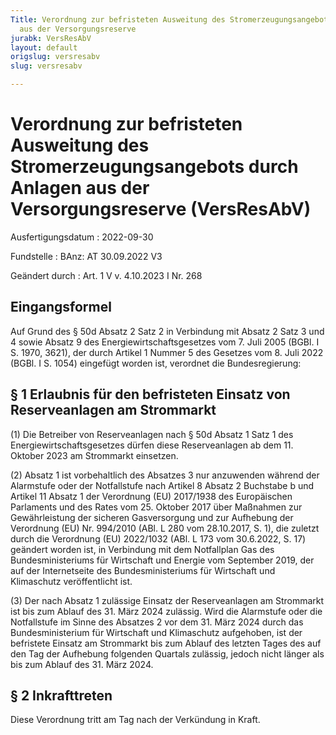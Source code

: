```yaml
---
Title: Verordnung zur befristeten Ausweitung des Stromerzeugungsangebots durch Anlagen
  aus der Versorgungsreserve
jurabk: VersResAbV
layout: default
origslug: versresabv
slug: versresabv

---
```


# Verordnung zur befristeten Ausweitung des Stromerzeugungsangebots durch Anlagen aus der Versorgungsreserve (VersResAbV)

Ausfertigungsdatum
:   2022-09-30

Fundstelle
:   BAnz: AT 30.09.2022 V3

Geändert durch
:   Art. 1 V v. 4.10.2023 I Nr. 268


## Eingangsformel

Auf Grund des § 50d Absatz 2 Satz 2 in Verbindung mit Absatz 2 Satz 3
und 4 sowie Absatz 9 des Energiewirtschaftsgesetzes vom 7. Juli 2005
(BGBl. I S. 1970, 3621), der durch Artikel 1 Nummer 5 des Gesetzes vom
8\. Juli 2022 (BGBl. I S. 1054) eingefügt worden ist, verordnet die
Bundesregierung:


## § 1 Erlaubnis für den befristeten Einsatz von Reserveanlagen am Strommarkt

(1) Die Betreiber von Reserveanlagen nach § 50d Absatz 1 Satz 1 des
Energiewirtschaftsgesetzes dürfen diese Reserveanlagen ab dem 11.
Oktober 2023 am Strommarkt einsetzen.

(2) Absatz 1 ist vorbehaltlich des Absatzes 3 nur anzuwenden während
der Alarmstufe oder der Notfallstufe nach Artikel 8 Absatz 2 Buchstabe
b und Artikel 11 Absatz 1 der Verordnung (EU) 2017/1938 des
Europäischen Parlaments und des Rates vom 25. Oktober 2017 über
Maßnahmen zur Gewährleistung der sicheren Gasversorgung und zur
Aufhebung der Verordnung (EU) Nr. 994/2010 (ABl. L 280 vom 28.10.2017,
S. 1), die zuletzt durch die Verordnung (EU) 2022/1032 (ABl. L 173 vom
30\.6.2022, S. 17) geändert worden ist, in Verbindung mit dem
Notfallplan Gas des Bundesministeriums für Wirtschaft und Energie vom
September 2019, der auf der Internetseite des Bundesministeriums für
Wirtschaft und Klimaschutz veröffentlicht ist.

(3) Der nach Absatz 1 zulässige Einsatz der Reserveanlagen am
Strommarkt ist bis zum Ablauf des 31. März 2024 zulässig. Wird die
Alarmstufe oder die Notfallstufe im Sinne des Absatzes 2 vor dem 31.
März 2024 durch das Bundesministerium für Wirtschaft und Klimaschutz
aufgehoben, ist der befristete Einsatz am Strommarkt bis zum Ablauf
des letzten Tages des auf den Tag der Aufhebung folgenden Quartals
zulässig, jedoch nicht länger als bis zum Ablauf des 31. März 2024.


## § 2 Inkrafttreten

Diese Verordnung tritt am Tag nach der Verkündung in Kraft.

